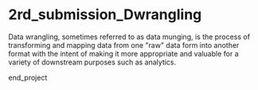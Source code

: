 # 2rd_submission_Dwrangling

Data wrangling, sometimes referred to as data munging, is the process of transforming and
mapping data from one "raw" data form into another format with the intent of making it more 
appropriate and valuable for a variety of downstream purposes such as analytics.

end_project
